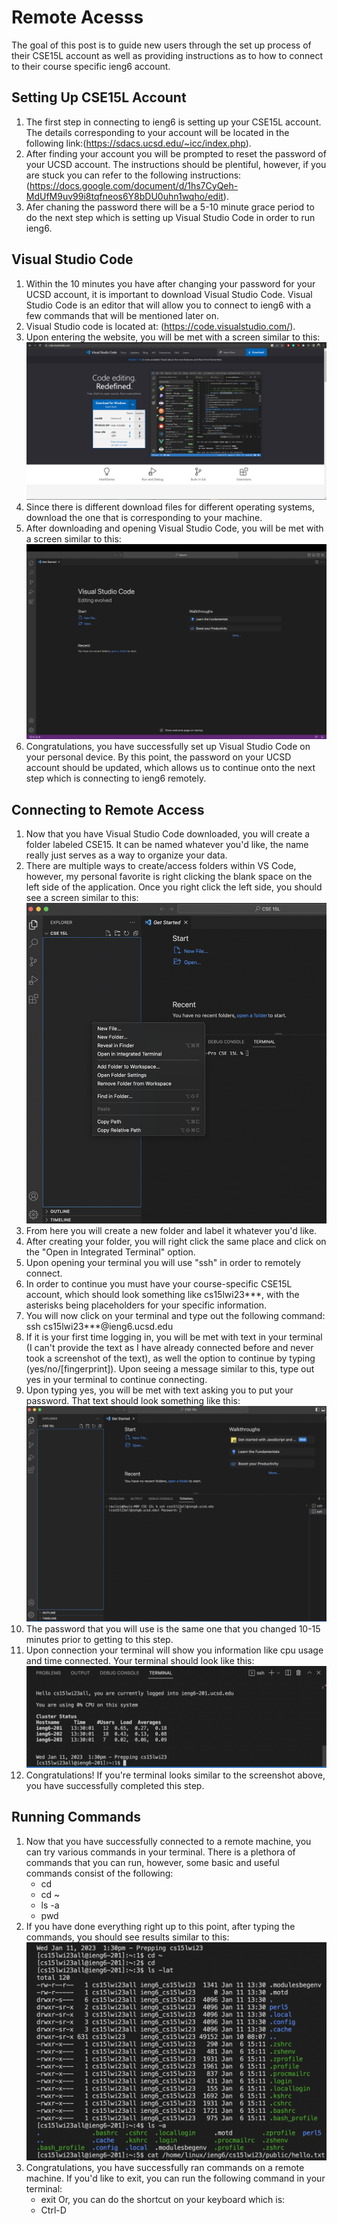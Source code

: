 # Remote Acesss
The goal of this post is to guide new users through the set up process of their CSE15L account as well as providing instructions as to how to connect to their course specific ieng6 account.
## Setting Up CSE15L Account
1. The first step in connecting to ieng6 is setting up your CSE15L account. The details corresponding to your account will be located in the following link:(https://sdacs.ucsd.edu/~icc/index.php).
2. After finding your account you will be prompted to reset the password of your UCSD account. The instructions should be plentiful, however, if you are stuck you can refer to the following instructions: (https://docs.google.com/document/d/1hs7CyQeh-MdUfM9uv99i8tqfneos6Y8bDU0uhn1wqho/edit).
3. Afer chaning the password there will be a 5-10 minute grace period to do the next step which is setting up Visual Studio Code in order to run ieng6.
## Visual Studio Code
1. Within the 10 minutes you have after changing your password for your UCSD account, it is important to download Visual Studio Code. Visual Studio Code is an editor that will allow you to connect to ieng6 with a few commands that will be mentioned later on. 
2. Visual Studio code is located at: (https://code.visualstudio.com/).
3. Upon entering the website, you will be met with a screen similar to this:
![Image](vss.jpg) 
4. Since there is different download files for different operating systems, download the one that is corresponding to your machine.
5. After downloading and opening Visual Studio Code, you will be met with a screen similar to this: 
![Image](vss2.jpg)
6. Congratulations, you have successfully set up Visual Studio Code on your personal device. By this point, the password on your UCSD account should be updated, which allows us to continue onto the next step which is connecting to ieng6 remotely.
## Connecting to Remote Access
1. Now that you have Visual Studio Code downloaded, you will create a folder labeled CSE15. It can be named whatever you'd like, the name really just serves as a way to organize your data.
2. There are multiple ways to create/access folders within VS Code, however, my personal favorite is right clicking the blank space on the left side of the application. Once you right click the left side, you should see a screen similar to this:
![Image](vss3.jpg)
3. From here you will create a new folder and label it whatever you'd like. 
4. After creating your folder, you will right click the same place and click on the "Open in Integrated Terminal" option. 
5. Upon opening your terminal you will use "ssh" in order to remotely connect.
6. In order to continue you must have your course-specific CSE15L account, which should look something like cs15lwi23***, with the asterisks being placeholders for your specific information.
7. You will now click on your terminal and type out the following command: ssh cs15lwi23***@ieng6.ucsd.edu
8. If it is your first time logging in, you will be met with text in your terminal (I can't provide the text as I have already connected before and never took a screenshot of the text), as well the option to continue by typing (yes/no/[fingerprint]). Upon seeing a message similar to this, type out yes in your terminal to continue connecting.
9. Upon typing yes, you will be met with text asking you to put your password. That text should look something like this: 
![Image](vss4.jpg)
10. The password that you will use is the same one that you changed 10-15 minutes prior to getting to this step.
11. Upon connection your terminal will show you information like cpu usage and time connected. Your terminal should look like this: 
![Image](remoteconnection.jpg)
12. Congratulations! If you're terminal looks similar to the screenshot above, you have successfully completed this step.
## Running Commands
1. Now that you have successfully connected to a remote machine, you can try various commands in your terminal. There is a plethora of commands that you can run, however, some basic and useful commands consist of the following:
   * cd
   * cd ~
   * ls -a
   * pwd
2. If you have done everything right up to this point, after typing the commands, you should see results similar to this: 
![Image](commands.jpg)
3. Congratulations, you have successfully ran commands on a remote machine. If you'd like to exit, you can run the following command in your terminal: 
   * exit
Or, you can do the shortcut on your keyboard which is: 
   * Ctrl-D
